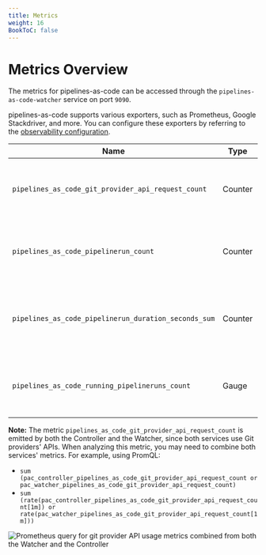 ```yaml
---
title: Metrics
weight: 16
BookToC: false
---
```


# Metrics Overview

The metrics for pipelines-as-code can be accessed through the `pipelines-as-code-watcher` service on port `9090`.

pipelines-as-code supports various exporters, such as Prometheus, Google Stackdriver, and more.
You can configure these exporters by referring to the [observability configuration](../config/config-observability.yaml).

| Name                                                 | Type    | Labels/Tags                                                                                                                                                                     | Description                                                        |
|-------------------------------------------------------|----------|---------------------------------------------------------------------------------------------------------------------------------------------------------------------------------|---------------------------------------------------------------------|
| `pipelines_as_code_git_provider_api_request_count`   | Counter | `provider`=&lt;git_provider&gt; <br> `event-type`=&lt;event_type&gt; <br> `namespace`=&lt;pipelinerun_namespace&gt; <br> `repository`=&lt;repository_cr_name&gt;                | Number of API requests submitted to git providers                  |
| `pipelines_as_code_pipelinerun_count`                | Counter | `provider`=&lt;git_provider&gt; <br> `event-type`=&lt;event_type&gt; <br> `namespace`=&lt;pipelinerun_namespace&gt; <br> `repository`=&lt;repository_cr_name&gt;                | Number of pipelineruns created by pipelines-as-code                |
| `pipelines_as_code_pipelinerun_duration_seconds_sum` | Counter | `namespace`=&lt;pipelinerun_namespace&gt; <br> `repository`=&lt;repository_cr_name&gt; <br> `status`=&lt;pipelinerun_status&gt; <br> `reason`=&lt;pipelinerun_status_reason&gt; | Number of seconds all pipelineruns have taken in pipelines-as-code |
| `pipelines_as_code_running_pipelineruns_count`       | Gauge   | `namespace`=&lt;pipelinerun_namespace&gt; <br> `repository`=&lt;repository_cr_name&gt;                                                                                          | Number of running pipelineruns in pipelines-as-code                |

**Note:** The metric `pipelines_as_code_git_provider_api_request_count`
is emitted by both the Controller and the Watcher, since both services
use Git providers' APIs. When analyzing this metric, you may need to
combine both services' metrics. For example, using PromQL:

- `sum (pac_controller_pipelines_as_code_git_provider_api_request_count or pac_watcher_pipelines_as_code_git_provider_api_request_count)`
- `sum (rate(pac_controller_pipelines_as_code_git_provider_api_request_count[1m]) or rate(pac_watcher_pipelines_as_code_git_provider_api_request_count[1m]))`

![Prometheus query for git provider API usage metrics combined from both the Watcher and the Controller](/images/git-api-usage-metrics-prometheus-query.png)
